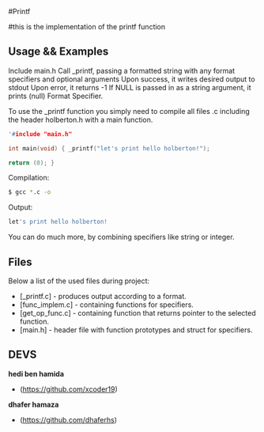 #Printf

#this is the implementation of the printf function

## Usage && Examples

Include main.h Call \_printf, passing a formatted string with any format specifiers and optional arguments Upon success, it writes desired output to stdout Upon error, it returns -1 If NULL is passed in as a string argument, it prints (null) Format Specifier.

To use the \_printf function you simply need to compile all files .c including the header holberton.h with a main function.

```c
'#include "main.h"

int main(void) { _printf("let's print hello holberton!");

return (0); }
```

Compilation:

```sh
$ gcc *.c -o
```

Output:

```sh
let's print hello holberton!
```

You can do much more, by combining specifiers like string or integer.

## Files

Below a list of the used files during project:

- [_printf.c] - produces output according to a format.
- [func_implem.c] - containing functions for specifiers.
- [get_op_func.c] - containing function that returns pointer to the selected function.
- [main.h] - header file with function prototypes and struct for specifiers.

## DEVS

**hedi ben hamida**

- (https://github.com/xcoder19)

**dhafer hamaza**

- (https://github.com/dhaferhs)
